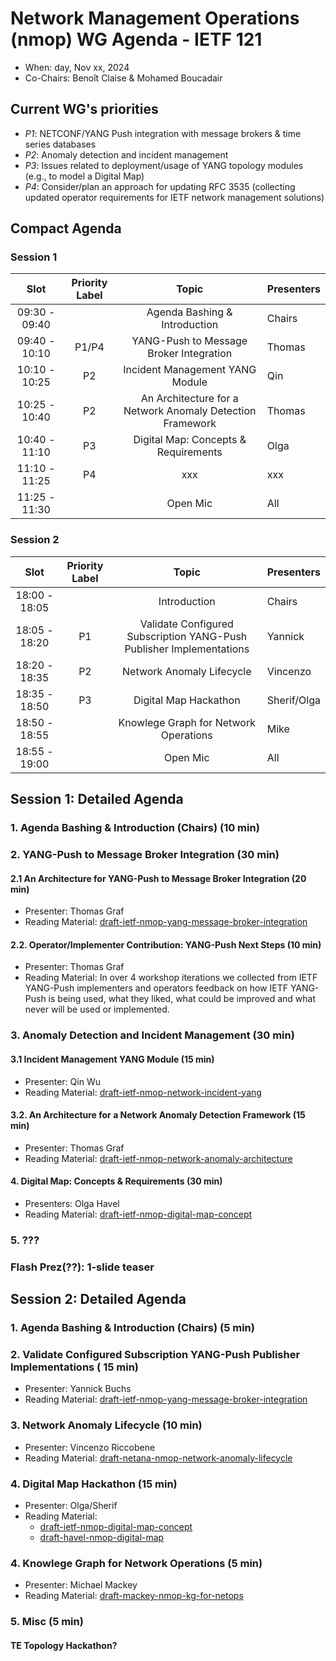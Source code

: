 # Network Management Operations (nmop) WG Agenda - IETF 121

* When: day, Nov xx, 2024
* Co-Chairs: Benoît Claise & Mohamed Boucadair

## Current WG's priorities

* *P1*: NETCONF/YANG Push integration with message brokers & time series databases
* *P2*: Anomaly detection and incident management
* *P3*: Issues related to deployment/usage of YANG topology modules (e.g., to model a Digital Map)
* *P4*: Consider/plan an approach for updating RFC 3535 (collecting updated operator requirements for IETF network management solutions)

## Compact Agenda

### Session 1

| Slot          | Priority Label |Topic                                    | Presenters |
|:-------------:|:--------------:|:---------------------------------------:|:-----------|
| 09:30 - 09:40 |                | Agenda Bashing & Introduction          | Chairs     |
| 09:40 - 10:10 |P1/P4           | YANG-Push to Message Broker Integration | Thomas     |
| 10:10 - 10:25 |P2              | Incident Management YANG Module | Qin     |
| 10:25 - 10:40 |P2              | An Architecture for a Network Anomaly Detection Framework | Thomas     |
| 10:40 - 11:10 |P3              | Digital Map: Concepts & Requirements | Olga     |
| 11:10 - 11:25 |P4              | xxx | xxx     |
| 11:25 - 11:30 |           | Open Mic    | All     |

### Session 2

| Slot          | Priority Label |Topic                                    | Presenters |
|:-------------:|:--------------:|:---------------------------------------:|:-----------|
| 18:00 - 18:05 |                | Introduction                            | Chairs     |
| 18:05 - 18:20 |P1              | Validate Configured Subscription YANG-Push Publisher Implementations | Yannick     |
| 18:20 - 18:35 |P2              | Network Anomaly Lifecycle | Vincenzo      |
| 18:35 - 18:50 |P3              | Digital Map Hackathon | Sherif/Olga     |
| 18:50 - 18:55 |                | Knowlege Graph for Network Operations | Mike     |
| 18:55 - 19:00 |                | Open Mic  | All     |


## Session 1: Detailed Agenda

### 1. Agenda Bashing & Introduction (Chairs) (10 min)
   
### 2. YANG-Push to Message Broker Integration (30 min)

#### 2.1 An Architecture for YANG-Push to Message Broker Integration (20 min)

 * Presenter: Thomas Graf
 * Reading Material: [draft-ietf-nmop-yang-message-broker-integration](https://datatracker.ietf.org/doc/draft-ietf-nmop-yang-message-broker-integration/)

#### 2.2. Operator/Implementer Contribution: YANG-Push Next Steps  (10 min)

 * Presenter: Thomas Graf
 * Reading Material: In over 4 workshop iterations we collected from IETF YANG-Push implementers and operators feedback on how IETF YANG-Push is being used, what they liked, what could be improved and what never will be used or implemented.

### 3. Anomaly Detection and Incident Management (30 min)

#### 3.1 Incident Management YANG Module (15 min)

 * Presenter: Qin Wu
 * Reading Material: [draft-ietf-nmop-network-incident-yang](https://datatracker.ietf.org/doc/draft-ietf-nmop-network-incident-yang/)

#### 3.2. An Architecture for a Network Anomaly Detection Framework  (15 min)

 * Presenter: Thomas Graf
 * Reading Material: [draft-ietf-nmop-network-anomaly-architecture](https://datatracker.ietf.org/doc/draft-ietf-nmop-network-anomaly-architecture/)

#### 4. Digital Map: Concepts & Requirements (30 min)

 * Presenters: Olga Havel
 * Reading Material: [draft-ietf-nmop-digital-map-concept](https://datatracker.ietf.org/doc/draft-ietf-nmop-digital-map-concept/)

### 5. ???

### Flash Prez(??): 1-slide teaser

## Session 2: Detailed Agenda

### 1. Agenda Bashing & Introduction (Chairs) (5 min)

### 2. Validate Configured Subscription YANG-Push Publisher Implementations ( 15 min)

* Presenter: Yannick Buchs
* Reading Material: [draft-ietf-nmop-yang-message-broker-integration](https://datatracker.ietf.org/doc/draft-ietf-nmop-yang-message-broker-integration/)

### 3. Network Anomaly Lifecycle (10 min)

 * Presenter: Vincenzo Riccobene
  * Reading Material: [draft-netana-nmop-network-anomaly-lifecycle](https://datatracker.ietf.org/doc/draft-netana-nmop-network-anomaly-lifecycle/)

### 4. Digital Map Hackathon (15 min)

 * Presenter: Olga/Sherif
  * Reading Material:
     + [draft-ietf-nmop-digital-map-concept](https://datatracker.ietf.org/doc/draft-ietf-nmop-digital-map-concept/) 
     + [draft-havel-nmop-digital-map](https://datatracker.ietf.org/doc/draft-havel-nmop-digital-map/)

### 4. Knowlege Graph for Network Operations (5 min)

 * Presenter: Michael Mackey
  * Reading Material: [draft-mackey-nmop-kg-for-netops](https://datatracker.ietf.org/doc/draft-mackey-nmop-kg-for-netops/)

### 5. Misc (5 min)

#### TE Topology Hackathon?

